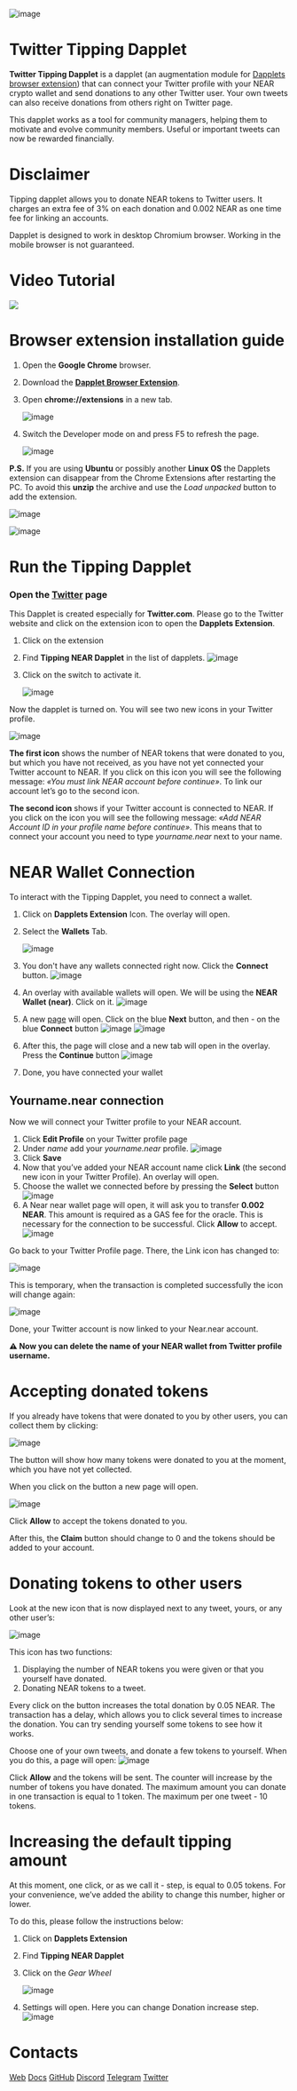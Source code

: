 ![image](/assets/tipping-dapplet-cover.jpg)

# Twitter Tipping Dapplet

**Twitter Tipping Dapplet** is a dapplet (an augmentation module for [Dapplets browser extension](https://dapplets.org)) that can connect your Twitter profile with your NEAR crypto wallet and send donations to any other Twitter user. Your own tweets can also receive donations from others right on Twitter page.

This dapplet works as a tool for community managers, helping them to motivate and evolve community members. Useful or important tweets can now be rewarded financially. 

# Disclaimer

Tipping dapplet allows you to donate NEAR tokens to Twitter users. It charges an extra fee of 3% on each donation and 0.002 NEAR as one time fee for linking an accounts.

Dapplet is designed to work in desktop Chromium browser. Working in the mobile browser is not guaranteed.

# Video Tutorial

[![](https://img.youtube.com/vi/DXWXUeydsRQ/0.jpg)](https://youtu.be/DXWXUeydsRQ "Click to play on YouTube")

# Browser extension installation guide

1. Open the **Google Chrome** browser.

2. Download the [**Dapplet Browser Extension**](https://github.com/dapplets/dapplet-extension/releases/latest).

3. Open **chrome://extensions** in a new tab.
	
	![image](/assets/0.png)

4. Switch the Developer mode on and press F5 to refresh the page.
	
	![image](/assets/1.png)

**P.S.** If you are using **Ubuntu** or possibly another **Linux OS** the Dapplets extension can disappear from the Chrome Extensions after restarting the PC. To avoid this **unzip** the archive and use the *Load unpacked* button to add the extension.

![image](/assets/2.png)

![image](/assets/3.png)


# Run the Tipping Dapplet

### Open the [Twitter](https://twitter.com/home) page

This Dapplet is created especially for **Twitter.com**. Please go to the Twitter website and click on the extension icon to open the **Dapplets Extension**.

1. Click on the extension
2. Find **Tipping NEAR Dapplet** in the list of dapplets.
	![image](/assets/4.png)
3. Click on the switch to activate it.
	
	![image](/assets/5.png)

Now the dapplet is turned on. You will see two new icons in your Twitter profile.

![image](/assets/6.png)

**The first icon** shows the number of NEAR tokens that were donated to you, but which you have not received, as you have not yet connected your Twitter account to NEAR. If you click on this icon you will see the following message: *«You must link NEAR account before continue»*. To link our account let’s go to the second icon.

**The second icon** shows if your Twitter account is connected to NEAR. If you click on the icon you will see the following message: *«Add NEAR Account ID in your profile name before continue»*. This means that to connect your account you need to type *yourname.near* next to your name.

# NEAR Wallet Connection

To interact with the Tipping Dapplet, you need to connect a wallet.

1. Click on **Dapplets Extension** Icon. The overlay will open.

2. Select the **Wallets** Tab.
	
	![image](/assets/7.png)

3. You don't have any wallets connected right now. 
Click the **Connect** button.
	![image](/assets/8.png)
4. An overlay with available wallets will open. We will be using the **NEAR Wallet (near)**. 
Click on it.
	![image](/assets/9.png)
5. A new [page](http://wallet.near.near.org) will open. Click on the blue **Next** button, and then - on the blue **Connect** button
	![image](/assets/10.jpg)
	![image](/assets/11.jpg)
6. After this, the page will close and a new tab will open in the overlay. 
Press the **Continue** button
	![image](/assets/12.jpg)
7. Done, you have connected your wallet

## Yourname.near connection

Now we will connect your Twitter profile to your NEAR account.

1. Click **Edit Profile** on your Twitter profile page
2. Under *name* add your *yourname.near* profile.
	![image](/assets/13.png)
3. Click **Save**
4. Now that you’ve added your NEAR account name click **Link** (the second new icon in your Twitter Profile). An overlay will open.
5. Choose the wallet we connected before by pressing the **Select** button
	![image](/assets/14.jpg)
6. A Near near wallet page will open, it will ask you to transfer **0.002 NEAR**. This amount is required as a GAS fee for the oracle. This is necessary for the connection to be successful. Click **Allow** to accept.
	![image](/assets/15.jpg)

Go back to your Twitter Profile page. There, the Link icon has changed to:

![image](/assets/16.png)

This is temporary, when the transaction is completed successfully the icon will change again:

![image](/assets/17.png)

Done, your Twitter account is now linked to your Near.near account.

**⚠ Now you can delete the name of your NEAR wallet from Twitter profile username.**

# Accepting donated tokens

If you already have tokens that were donated to you by other users, you can collect them by clicking:

![image](/assets/18.png)

The button will show how many tokens were donated to you at the moment, which you have not yet collected.

When you click on the button a new page will open. 

![image](/assets/19.jpg)

Click **Allow** to accept the tokens donated to you.

After this, the **Claim** button should change to 0 and the tokens should be added to your account.

# Donating tokens to other users

Look at the new icon that is now displayed next to any tweet, yours, or any other user’s:

![image](/assets/20.png)

This icon has two functions:
1. Displaying the number of NEAR tokens you were given or that you yourself have donated. 
2. Donating NEAR tokens to a tweet. 

Every click on the button increases the total donation by 0.05 NEAR. The transaction has a delay, which allows you to click several times to increase the donation. You can try sending yourself some tokens to see how it works.

Choose one of your own tweets, and donate a few tokens to yourself. When you do this, a page will open:
![image](/assets/21.jpg)

Click **Allow** and the tokens will be sent. The counter will increase by the number of tokens you have donated. The maximum amount you can donate in one transaction is equal to 1 token. The maximum per one tweet - 10 tokens. 

# Increasing the default tipping amount

At this moment, one click, or as we call it - step, is equal to 0.05 tokens. For your convenience, we’ve added the ability to change this number, higher or lower. 

To do this, please follow the instructions below:

1. Click on **Dapplets Extension**
2. Find **Tipping NEAR Dapplet**
3. Click on the *Gear Wheel*
	
	![image](/assets/22.png)

4. Settings will open. Here you can change Donation increase step.
![image](/assets/23.png)

# Contacts

[Web](https://dapplets.org) [Docs](https://docs.dapplets.org) [GitHub](https://github.com/dapplets) [Discord](https://discord.gg/YcxbkcyjMV) [Telegram](t.me/dapplets) [Twitter](https://twitter.com/dappletsproject)





